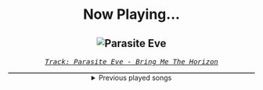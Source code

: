 <div align="center"> 
<h1>Now Playing...</h1>

![Parasite Eve](https://i.scdn.co/image/ab67616d00001e025149c948fde506624246a684)
--
_<samp><a href="https://open.spotify.com/track/36xBFaVGjqm7le8CTHytUj">Track: Parasite Eve - Bring Me The Horizon</a></samp>_

<div style="border: 1px #4B5054 solid"></div>
<details>
  <summary>
    Previous played songs
  </summary>
  <table>
    <thead>
      <tr>
        <th>
          Artist
        </th>
        <th>
          Song
        </th>
        <th>
          Link
        </th>
      </tr>
    </thead>
    <tbody>
      <tr><td>Bring Me The Horizon</td><td>Parasite Eve</td><td><a href="https://open.spotify.com/track/36xBFaVGjqm7le8CTHytUj">https://open.spotify.com/track/36xBFaVGjqm7le8CTHytUj</a></td></tr><tr><td>FEVER 333</td><td>BURN IT</td><td><a href="https://open.spotify.com/track/2j02RtZz6v53FRw4oWliZf">https://open.spotify.com/track/2j02RtZz6v53FRw4oWliZf</a></td></tr><tr><td>Architects</td><td>Animals</td><td><a href="https://open.spotify.com/track/5ofoB8PFmocBXFBEWVb6Vz">https://open.spotify.com/track/5ofoB8PFmocBXFBEWVb6Vz</a></td></tr><tr><td>Solence</td><td>Good F**King Music</td><td><a href="https://open.spotify.com/track/75zbw2JGazrTzrJ5r36Af3">https://open.spotify.com/track/75zbw2JGazrTzrJ5r36Af3</a></td></tr><tr><td>Solence</td><td>Good F**King Music</td><td><a href="https://open.spotify.com/track/75zbw2JGazrTzrJ5r36Af3">https://open.spotify.com/track/75zbw2JGazrTzrJ5r36Af3</a></td></tr><tr><td>Thousand Foot Krutch</td><td>Move</td><td><a href="https://open.spotify.com/track/5tXPbEbEouMSEbqQHO0qQa">https://open.spotify.com/track/5tXPbEbEouMSEbqQHO0qQa</a></td></tr><tr><td>Celldweller</td><td>Eon</td><td><a href="https://open.spotify.com/track/6Fp6l627rWNhQhexFnxCE5">https://open.spotify.com/track/6Fp6l627rWNhQhexFnxCE5</a></td></tr><tr><td>Ill Niño</td><td>This Is War</td><td><a href="https://open.spotify.com/track/4B2TOvwoWYsCmZpgarjRqS">https://open.spotify.com/track/4B2TOvwoWYsCmZpgarjRqS</a></td></tr><tr><td>Five Finger Death Punch</td><td>Lift Me Up (feat. Rob Halford of Judas Priest)</td><td><a href="https://open.spotify.com/track/1LHZMWefF9502NPfArRfvP">https://open.spotify.com/track/1LHZMWefF9502NPfArRfvP</a></td></tr><tr><td>Pillar</td><td>Frontline</td><td><a href="https://open.spotify.com/track/39sN48Q2DIbyVK8i8kkqgF">https://open.spotify.com/track/39sN48Q2DIbyVK8i8kkqgF</a></td></tr><tr><td>Soilwork</td><td>Distortion Sleep</td><td><a href="https://open.spotify.com/track/3yPQrLnNIthn4I5wQ51X26">https://open.spotify.com/track/3yPQrLnNIthn4I5wQ51X26</a></td></tr><tr><td>Sick Puppies</td><td>You're Going Down</td><td><a href="https://open.spotify.com/track/5FQXMRDSTkn9fowDJ3kZo8">https://open.spotify.com/track/5FQXMRDSTkn9fowDJ3kZo8</a></td></tr><tr><td>Blue Stahli</td><td>ULTRAnumb</td><td><a href="https://open.spotify.com/track/3B0hzwc1e8AYOytj9hZS2I">https://open.spotify.com/track/3B0hzwc1e8AYOytj9hZS2I</a></td></tr><tr><td>Celldweller</td><td>Switchback</td><td><a href="https://open.spotify.com/track/3lUwCryVobacobYrN5f2Je">https://open.spotify.com/track/3lUwCryVobacobYrN5f2Je</a></td></tr><tr><td>Hollywood Undead</td><td>Undead</td><td><a href="https://open.spotify.com/track/5wBLDkxVvclanSitx5jq8e">https://open.spotify.com/track/5wBLDkxVvclanSitx5jq8e</a></td></tr><tr><td>Dope</td><td>Die MF Die</td><td><a href="https://open.spotify.com/track/5bU4KX47KqtDKKaLM4QCzh">https://open.spotify.com/track/5bU4KX47KqtDKKaLM4QCzh</a></td></tr><tr><td>Drowning Pool</td><td>Bodies</td><td><a href="https://open.spotify.com/track/7CpbhqKUedOIrcvc94p60Y">https://open.spotify.com/track/7CpbhqKUedOIrcvc94p60Y</a></td></tr><tr><td>Disturbed</td><td>Asylum</td><td><a href="https://open.spotify.com/track/3VZWVvHjzkG60FyVUkTcy5">https://open.spotify.com/track/3VZWVvHjzkG60FyVUkTcy5</a></td></tr><tr><td>Disturbed</td><td>Criminal</td><td><a href="https://open.spotify.com/track/4bY2SbmhtGWyQLlBP9ZH4W">https://open.spotify.com/track/4bY2SbmhtGWyQLlBP9ZH4W</a></td></tr><tr><td>ZOMBIEZ</td><td>HERZSTILLSTAND</td><td><a href="https://open.spotify.com/track/1YnvvJZijemerjDATNpFAW">https://open.spotify.com/track/1YnvvJZijemerjDATNpFAW</a></td></tr>
    </tbody>
  </table>
</details>

</div>
